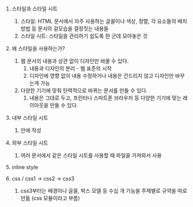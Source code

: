 1. 스타일과 스타일 시트
    1. 스타일: HTML 문서에서 자주 사용하는 글꼴이나 색상, 정렬, 각 요소들의 배치 방법 등 문서의 겉모습을 결정짓는 내용들
    1. 스타일 시트: 스타일을 관리하기 쉽도록 한 군데 모아놓은 것

1. 왜 스타일을 사용하는가?
    1. 웹 문서의 내용과 상관 없이 디자인만 바꿀 수 있다.
        1. 내용과 디자인의 분리 - 웹 표준의 시작
        1. 디자인에 영향 없이 내용 수정하거나 내용은 건드리지 않고 디자인만 바꾸는게 가능
    1. 다양한 기기에 맞춰 탄력적으로 바뀌는 문서를 만들 수 있다.
        1. 내용은 그대로 두고, 프린터나 스마트폰 브라우저 등 다양한 기기에 맞는 레이아웃을 만들 수 있다.


1. 내부 스타일 시트
    1. <head>안에 작성
1. 외부 스타일 시트
    1. 여러 문서에서 같은 스타일 시트를 사용할 때 파일을 가져와서 사용
1. inline style

1. css / css1 -> css2 -> css3
    1. css3부터는 배경이나 글꼴, 박스 모델 등 수십 개 기능을 주제별로 규약을 따로 만듦 (css 모듈이라고 부름)
